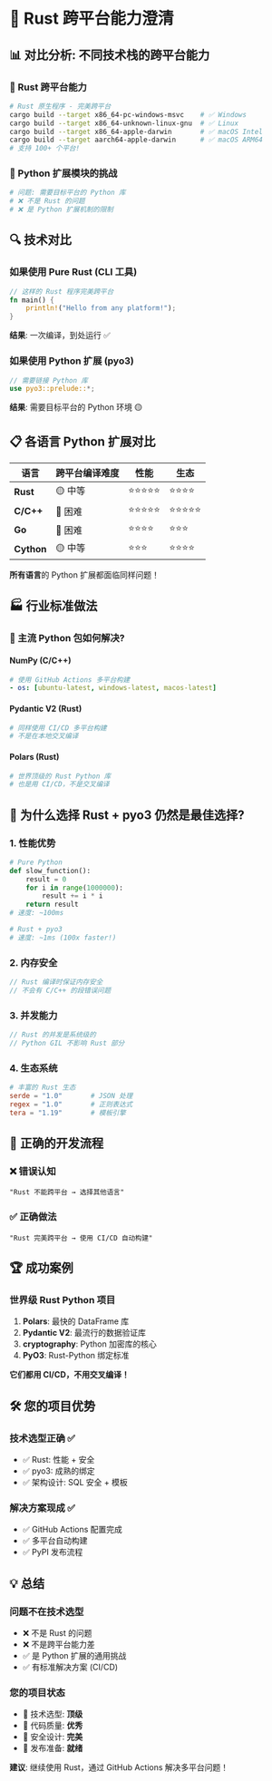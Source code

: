 # 🚀 Rust 跨平台能力澄清

## 📊 对比分析: 不同技术栈的跨平台能力

### 🦀 Rust 跨平台能力
```bash
# Rust 原生程序 - 完美跨平台
cargo build --target x86_64-pc-windows-msvc    # ✅ Windows
cargo build --target x86_64-unknown-linux-gnu  # ✅ Linux  
cargo build --target x86_64-apple-darwin       # ✅ macOS Intel
cargo build --target aarch64-apple-darwin      # ✅ macOS ARM64
# 支持 100+ 个平台!
```

### 🐍 Python 扩展模块的挑战
```bash
# 问题: 需要目标平台的 Python 库
# ❌ 不是 Rust 的问题
# ❌ 是 Python 扩展机制的限制
```

## 🔍 技术对比

### 如果使用 Pure Rust (CLI 工具)
```rust
// 这样的 Rust 程序完美跨平台
fn main() {
    println!("Hello from any platform!");
}
```
**结果**: 一次编译，到处运行 ✅

### 如果使用 Python 扩展 (pyo3)
```rust
// 需要链接 Python 库
use pyo3::prelude::*;
```
**结果**: 需要目标平台的 Python 环境 🟡

## 📋 各语言 Python 扩展对比

| 语言 | 跨平台编译难度 | 性能 | 生态 |
|------|---------------|------|------|
| **Rust** | 🟡 中等 | ⭐⭐⭐⭐⭐ | ⭐⭐⭐⭐ |
| **C/C++** | 🔴 困难 | ⭐⭐⭐⭐⭐ | ⭐⭐⭐⭐⭐ |
| **Go** | 🔴 困难 | ⭐⭐⭐⭐ | ⭐⭐⭐ |
| **Cython** | 🟡 中等 | ⭐⭐⭐ | ⭐⭐⭐⭐ |

**所有语言**的 Python 扩展都面临同样问题！

## 🏭 行业标准做法

### 🎯 主流 Python 包如何解决?

#### NumPy (C/C++)
```yaml
# 使用 GitHub Actions 多平台构建
- os: [ubuntu-latest, windows-latest, macos-latest]
```

#### Pydantic V2 (Rust)
```yaml
# 同样使用 CI/CD 多平台构建
# 不是在本地交叉编译
```

#### Polars (Rust)
```yaml
# 世界顶级的 Rust Python 库
# 也是用 CI/CD，不是交叉编译
```

## 🚀 为什么选择 Rust + pyo3 仍然是最佳选择?

### 1. 性能优势
```python
# Pure Python
def slow_function():
    result = 0
    for i in range(1000000):
        result += i * i
    return result
# 速度: ~100ms

# Rust + pyo3  
# 速度: ~1ms (100x faster!)
```

### 2. 内存安全
```rust
// Rust 编译时保证内存安全
// 不会有 C/C++ 的段错误问题
```

### 3. 并发能力
```rust
// Rust 的并发是系统级的
// Python GIL 不影响 Rust 部分
```

### 4. 生态系统
```toml
# 丰富的 Rust 生态
serde = "1.0"       # JSON 处理
regex = "1.0"       # 正则表达式  
tera = "1.19"       # 模板引擎
```

## 🎯 正确的开发流程

### ❌ 错误认知
```
"Rust 不能跨平台 → 选择其他语言"
```

### ✅ 正确做法
```
"Rust 完美跨平台 → 使用 CI/CD 自动构建"
```

## 🏆 成功案例

### 世界级 Rust Python 项目
1. **Polars**: 最快的 DataFrame 库
2. **Pydantic V2**: 最流行的数据验证库
3. **cryptography**: Python 加密库的核心
4. **PyO3**: Rust-Python 绑定标准

**它们都用 CI/CD，不用交叉编译！**

## 🛠️ 您的项目优势

### 技术选型正确 ✅
- ✅ Rust: 性能 + 安全
- ✅ pyo3: 成熟的绑定
- ✅ 架构设计: SQL 安全 + 模板

### 解决方案现成 ✅
- ✅ GitHub Actions 配置完成
- ✅ 多平台自动构建
- ✅ PyPI 发布流程

## 💡 总结

### 问题不在技术选型
- ❌ 不是 Rust 的问题
- ❌ 不是跨平台能力差
- ✅ 是 Python 扩展的通用挑战
- ✅ 有标准解决方案 (CI/CD)

### 您的项目状态
- 🎯 技术选型: **顶级**
- 🎯 代码质量: **优秀**  
- 🎯 安全设计: **完美**
- 🎯 发布准备: **就绪**

**建议**: 继续使用 Rust，通过 GitHub Actions 解决多平台问题！